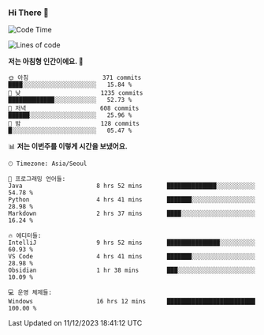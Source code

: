 ### Hi There 👋


<!---
- 👋 Hi, I’m @muyaaho
- 👀 I’m interested in ...
- 🌱 I’m currently learning ...
- 💞️ I’m looking to collaborate on ...
- 📫 How to reach me ...
--->
<!--- plz
muyaaho/muyaaho is a ✨ special ✨ repository because its `README.md` (this file) appears on your GitHub profile.
You can click the Preview link to take a look at your changes.
<a href="https://hits.seeyoufarm.com"><img src="https://hits.seeyoufarm.com/api/count/incr/badge.svg?url=https%3A%2F%2Fgithub.com%2Fejaman&count_bg=%23000000&title_bg=%23000000&icon=github.svg&icon_color=%23FFFFFF&title=Github&edge_flat=true"/></a>
   --->
   
<!--START_SECTION:waka-->
![Code Time](http://img.shields.io/badge/Code%20Time-315%20hrs%201%20min-blue)

![Lines of code](https://img.shields.io/badge/%EC%A0%80%EB%8A%94%20%EC%97%AC%ED%83%9C%EA%B9%8C%EC%A7%80%20-694.9%20thousand%20%EC%A4%84%EC%9D%98%20%EC%BD%94%EB%93%9C%EB%A5%BC%20%EC%9E%91%EC%84%B1%ED%96%88%EC%96%B4%EC%9A%94.-blue)

**저는 아침형 인간이에요. 🐤** 

```text
🌞 아침                     371 commits         ████░░░░░░░░░░░░░░░░░░░░░   15.84 % 
🌆 낮　                     1235 commits        █████████████░░░░░░░░░░░░   52.73 % 
🌃 저녁                     608 commits         ██████░░░░░░░░░░░░░░░░░░░   25.96 % 
🌙 밤　                     128 commits         █░░░░░░░░░░░░░░░░░░░░░░░░   05.47 % 
```


📊 **저는 이번주를 이렇게 시간을 보냈어요.** 

```text
🕑︎ Timezone: Asia/Seoul

💬 프로그래밍 언어들: 
Java                     8 hrs 52 mins       ██████████████░░░░░░░░░░░   54.78 % 
Python                   4 hrs 41 mins       ███████░░░░░░░░░░░░░░░░░░   28.98 % 
Markdown                 2 hrs 37 mins       ████░░░░░░░░░░░░░░░░░░░░░   16.24 % 

🔥 에디터들: 
IntelliJ                 9 hrs 52 mins       ███████████████░░░░░░░░░░   60.93 % 
VS Code                  4 hrs 41 mins       ███████░░░░░░░░░░░░░░░░░░   28.98 % 
Obsidian                 1 hr 38 mins        ███░░░░░░░░░░░░░░░░░░░░░░   10.09 % 

💻 운영 체제들: 
Windows                  16 hrs 12 mins      █████████████████████████   100.00 % 
```


 Last Updated on 11/12/2023 18:41:12 UTC
<!--END_SECTION:waka-->

